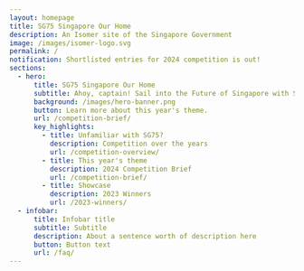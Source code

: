 ```yaml
---
layout: homepage
title: SG75 Singapore Our Home
description: An Isomer site of the Singapore Government
image: /images/isomer-logo.svg
permalink: /
notification: Shortlisted entries for 2024 competition is out!
sections:
  - hero:
      title: SG75 Singapore Our Home
      subtitle: Ahoy, captain! Sail into the Future of Singapore with SG75 2024!
      background: /images/hero-banner.png
      button: Learn more about this year's theme.
      url: /competition-brief/
      key_highlights:
        - title: Unfamiliar with SG75?
          description: Competition over the years
          url: /competition-overview/
        - title: This year's theme
          description: 2024 Competition Brief
          url: /competition-brief/
        - title: Showcase
          description: 2023 Winners
          url: /2023-winners/
  - infobar:
      title: Infobar title
      subtitle: Subtitle
      description: About a sentence worth of description here
      button: Button text
      url: /faq/
---
```

